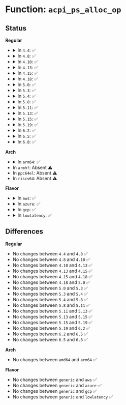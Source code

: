 # Function: <code>acpi_ps_alloc_op</code>

## Status
<b>Regular</b>
<ul>
<li>
<details>
<summary>In <code>4.4</code>: ✅</summary>

```c
union acpi_parse_object *acpi_ps_alloc_op(u16 opcode, u8 *aml);
```

**Collision:** Unique Global

**Inline:** No

**Transformation:** False

**Instances:**

```
In drivers/acpi/acpica/psutils.c (ffffffff814a23f7)
Location: drivers/acpi/acpica/psutils.c:116
Inline: False
Direct callers:
  - drivers/acpi/acpica/dsargs.c:acpi_ds_execute_arguments
  - drivers/acpi/acpica/dsargs.c:acpi_ds_execute_arguments
  - drivers/acpi/acpica/dsmethod.c:acpi_ds_auto_serialize_method
  - drivers/acpi/acpica/dswload.c:acpi_ds_load1_begin_op
  - drivers/acpi/acpica/dswload2.c:acpi_ds_load2_begin_op
  - drivers/acpi/acpica/psargs.c:acpi_ps_get_next_namepath
  - drivers/acpi/acpica/psargs.c:acpi_ps_get_next_arg
  - drivers/acpi/acpica/psargs.c:acpi_ps_get_next_arg
  - drivers/acpi/acpica/psargs.c:acpi_ps_get_next_arg
  - drivers/acpi/acpica/psargs.c:acpi_ps_get_next_arg
  - drivers/acpi/acpica/psargs.c:acpi_ps_get_next_arg
  - drivers/acpi/acpica/psargs.c:acpi_ps_get_next_arg
  - drivers/acpi/acpica/psobject.c:acpi_ps_create_op
  - drivers/acpi/acpica/psparse.c:acpi_ps_complete_this_op
  - drivers/acpi/acpica/psparse.c:acpi_ps_complete_this_op
  - drivers/acpi/acpica/psutils.c:acpi_ps_create_scope_op
```
**Symbols:**

```
ffffffff814a23f7-ffffffff814a2469: acpi_ps_alloc_op (STB_GLOBAL)
```
</details>
</li>
<li>
<details>
<summary>In <code>4.8</code>: ✅</summary>

```c
union acpi_parse_object *acpi_ps_alloc_op(u16 opcode, u8 *aml);
```

**Collision:** Unique Global

**Inline:** No

**Transformation:** False

**Instances:**

```
In drivers/acpi/acpica/psutils.c (ffffffff814f1724)
Location: drivers/acpi/acpica/psutils.c:116
Inline: False
Direct callers:
  - drivers/acpi/acpica/dsargs.c:acpi_ds_execute_arguments
  - drivers/acpi/acpica/dsargs.c:acpi_ds_execute_arguments
  - drivers/acpi/acpica/dsmethod.c:acpi_ds_auto_serialize_method
  - drivers/acpi/acpica/dswload.c:acpi_ds_load1_begin_op
  - drivers/acpi/acpica/dswload2.c:acpi_ds_load2_begin_op
  - drivers/acpi/acpica/psargs.c:acpi_ps_get_next_arg
  - drivers/acpi/acpica/psargs.c:acpi_ps_get_next_arg
  - drivers/acpi/acpica/psargs.c:acpi_ps_get_next_arg
  - drivers/acpi/acpica/psargs.c:acpi_ps_get_next_arg
  - drivers/acpi/acpica/psargs.c:acpi_ps_get_next_arg
  - drivers/acpi/acpica/psargs.c:acpi_ps_get_next_arg
  - drivers/acpi/acpica/psargs.c:acpi_ps_get_next_namepath
  - drivers/acpi/acpica/psobject.c:acpi_ps_create_op
  - drivers/acpi/acpica/psparse.c:acpi_ps_complete_this_op
  - drivers/acpi/acpica/psparse.c:acpi_ps_complete_this_op
  - drivers/acpi/acpica/psutils.c:acpi_ps_create_scope_op
```
**Symbols:**

```
ffffffff814f1724-ffffffff814f1796: acpi_ps_alloc_op (STB_GLOBAL)
```
</details>
</li>
<li>
<details>
<summary>In <code>4.10</code>: ✅</summary>

```c
union acpi_parse_object *acpi_ps_alloc_op(u16 opcode, u8 *aml);
```

**Collision:** Unique Global

**Inline:** No

**Transformation:** False

**Instances:**

```
In drivers/acpi/acpica/psutils.c (ffffffff81514185)
Location: drivers/acpi/acpica/psutils.c:116
Inline: False
Direct callers:
  - drivers/acpi/acpica/dsargs.c:acpi_ds_execute_arguments
  - drivers/acpi/acpica/dsargs.c:acpi_ds_execute_arguments
  - drivers/acpi/acpica/dsmethod.c:acpi_ds_auto_serialize_method
  - drivers/acpi/acpica/dswload.c:acpi_ds_load1_begin_op
  - drivers/acpi/acpica/dswload2.c:acpi_ds_load2_begin_op
  - drivers/acpi/acpica/psargs.c:acpi_ps_get_next_arg
  - drivers/acpi/acpica/psargs.c:acpi_ps_get_next_arg
  - drivers/acpi/acpica/psargs.c:acpi_ps_get_next_arg
  - drivers/acpi/acpica/psargs.c:acpi_ps_get_next_arg
  - drivers/acpi/acpica/psargs.c:acpi_ps_get_next_arg
  - drivers/acpi/acpica/psargs.c:acpi_ps_get_next_arg
  - drivers/acpi/acpica/psargs.c:acpi_ps_get_next_namepath
  - drivers/acpi/acpica/psobject.c:acpi_ps_create_op
  - drivers/acpi/acpica/psparse.c:acpi_ps_complete_this_op
  - drivers/acpi/acpica/psparse.c:acpi_ps_complete_this_op
  - drivers/acpi/acpica/psutils.c:acpi_ps_create_scope_op
```
**Symbols:**

```
ffffffff81514185-ffffffff815141f7: acpi_ps_alloc_op (STB_GLOBAL)
```
</details>
</li>
<li>
<details>
<summary>In <code>4.13</code>: ✅</summary>

```c
union acpi_parse_object *acpi_ps_alloc_op(u16 opcode, u8 *aml);
```

**Collision:** Unique Global

**Inline:** No

**Transformation:** False

**Instances:**

```
In drivers/acpi/acpica/psutils.c (ffffffff81524921)
Location: drivers/acpi/acpica/psutils.c:117
Inline: False
Direct callers:
  - drivers/acpi/acpica/dsargs.c:acpi_ds_execute_arguments
  - drivers/acpi/acpica/dsargs.c:acpi_ds_execute_arguments
  - drivers/acpi/acpica/dsmethod.c:acpi_ds_auto_serialize_method
  - drivers/acpi/acpica/dswload.c:acpi_ds_load1_begin_op
  - drivers/acpi/acpica/dswload2.c:acpi_ds_load2_begin_op
  - drivers/acpi/acpica/psargs.c:acpi_ps_get_next_arg
  - drivers/acpi/acpica/psargs.c:acpi_ps_get_next_arg
  - drivers/acpi/acpica/psargs.c:acpi_ps_get_next_arg
  - drivers/acpi/acpica/psargs.c:acpi_ps_get_next_arg
  - drivers/acpi/acpica/psargs.c:acpi_ps_get_next_arg
  - drivers/acpi/acpica/psargs.c:acpi_ps_get_next_arg
  - drivers/acpi/acpica/psargs.c:acpi_ps_get_next_arg
  - drivers/acpi/acpica/psargs.c:acpi_ps_get_next_namepath
  - drivers/acpi/acpica/psobject.c:acpi_ps_create_op
  - drivers/acpi/acpica/psparse.c:acpi_ps_complete_this_op
  - drivers/acpi/acpica/psparse.c:acpi_ps_complete_this_op
  - drivers/acpi/acpica/psutils.c:acpi_ps_create_scope_op
```
**Symbols:**

```
ffffffff81524921-ffffffff8152499e: acpi_ps_alloc_op (STB_GLOBAL)
```
</details>
</li>
<li>
<details>
<summary>In <code>4.15</code>: ✅</summary>

```c
union acpi_parse_object *acpi_ps_alloc_op(u16 opcode, u8 *aml);
```

**Collision:** Unique Global

**Inline:** No

**Transformation:** False

**Instances:**

```
In drivers/acpi/acpica/psutils.c (ffffffff8157a596)
Location: drivers/acpi/acpica/psutils.c:117
Inline: False
Direct callers:
  - drivers/acpi/acpica/dsargs.c:acpi_ds_execute_arguments
  - drivers/acpi/acpica/dsargs.c:acpi_ds_execute_arguments
  - drivers/acpi/acpica/dsmethod.c:acpi_ds_auto_serialize_method
  - drivers/acpi/acpica/dswload.c:acpi_ds_load1_begin_op
  - drivers/acpi/acpica/dswload2.c:acpi_ds_load2_begin_op
  - drivers/acpi/acpica/psargs.c:acpi_ps_get_next_arg
  - drivers/acpi/acpica/psargs.c:acpi_ps_get_next_arg
  - drivers/acpi/acpica/psargs.c:acpi_ps_get_next_arg
  - drivers/acpi/acpica/psargs.c:acpi_ps_get_next_arg
  - drivers/acpi/acpica/psargs.c:acpi_ps_get_next_arg
  - drivers/acpi/acpica/psargs.c:acpi_ps_get_next_arg
  - drivers/acpi/acpica/psargs.c:acpi_ps_get_next_arg
  - drivers/acpi/acpica/psargs.c:acpi_ps_get_next_namepath
  - drivers/acpi/acpica/psobject.c:acpi_ps_create_op
  - drivers/acpi/acpica/psparse.c:acpi_ps_complete_this_op
  - drivers/acpi/acpica/psparse.c:acpi_ps_complete_this_op
  - drivers/acpi/acpica/psutils.c:acpi_ps_create_scope_op
```
**Symbols:**

```
ffffffff8157a596-ffffffff8157a62b: acpi_ps_alloc_op (STB_GLOBAL)
```
</details>
</li>
<li>
<details>
<summary>In <code>4.18</code>: ✅</summary>

```c
union acpi_parse_object *acpi_ps_alloc_op(u16 opcode, u8 *aml);
```

**Collision:** Unique Global

**Inline:** No

**Transformation:** False

**Instances:**

```
In drivers/acpi/acpica/psutils.c (ffffffff815b168a)
Location: drivers/acpi/acpica/psutils.c:85
Inline: False
Direct callers:
  - drivers/acpi/acpica/dsargs.c:acpi_ds_execute_arguments
  - drivers/acpi/acpica/dsargs.c:acpi_ds_execute_arguments
  - drivers/acpi/acpica/dsmethod.c:acpi_ds_auto_serialize_method
  - drivers/acpi/acpica/dswload.c:acpi_ds_load1_begin_op
  - drivers/acpi/acpica/dswload2.c:acpi_ds_load2_begin_op
  - drivers/acpi/acpica/psargs.c:acpi_ps_get_next_arg
  - drivers/acpi/acpica/psargs.c:acpi_ps_get_next_arg
  - drivers/acpi/acpica/psargs.c:acpi_ps_get_next_arg
  - drivers/acpi/acpica/psargs.c:acpi_ps_get_next_arg
  - drivers/acpi/acpica/psargs.c:acpi_ps_get_next_arg
  - drivers/acpi/acpica/psargs.c:acpi_ps_get_next_arg
  - drivers/acpi/acpica/psargs.c:acpi_ps_get_next_arg
  - drivers/acpi/acpica/psargs.c:acpi_ps_get_next_namepath
  - drivers/acpi/acpica/psobject.c:acpi_ps_create_op
  - drivers/acpi/acpica/psparse.c:acpi_ps_complete_this_op
  - drivers/acpi/acpica/psparse.c:acpi_ps_complete_this_op
  - drivers/acpi/acpica/psutils.c:acpi_ps_create_scope_op
```
**Symbols:**

```
ffffffff815b168a-ffffffff815b171f: acpi_ps_alloc_op (STB_GLOBAL)
```
</details>
</li>
<li>
<details>
<summary>In <code>5.0</code>: ✅</summary>

```c
union acpi_parse_object *acpi_ps_alloc_op(u16 opcode, u8 *aml);
```

**Collision:** Unique Global

**Inline:** No

**Transformation:** False

**Instances:**

```
In drivers/acpi/acpica/psutils.c (ffffffff815ca7ca)
Location: drivers/acpi/acpica/psutils.c:85
Inline: False
Direct callers:
  - drivers/acpi/acpica/dsargs.c:acpi_ds_execute_arguments
  - drivers/acpi/acpica/dsargs.c:acpi_ds_execute_arguments
  - drivers/acpi/acpica/dsmethod.c:acpi_ds_auto_serialize_method
  - drivers/acpi/acpica/dswload.c:acpi_ds_load1_begin_op
  - drivers/acpi/acpica/dswload2.c:acpi_ds_load2_begin_op
  - drivers/acpi/acpica/psargs.c:acpi_ps_get_next_arg
  - drivers/acpi/acpica/psargs.c:acpi_ps_get_next_arg
  - drivers/acpi/acpica/psargs.c:acpi_ps_get_next_arg
  - drivers/acpi/acpica/psargs.c:acpi_ps_get_next_arg
  - drivers/acpi/acpica/psargs.c:acpi_ps_get_next_arg
  - drivers/acpi/acpica/psargs.c:acpi_ps_get_next_arg
  - drivers/acpi/acpica/psargs.c:acpi_ps_get_next_arg
  - drivers/acpi/acpica/psargs.c:acpi_ps_get_next_namepath
  - drivers/acpi/acpica/psobject.c:acpi_ps_create_op
  - drivers/acpi/acpica/psparse.c:acpi_ps_complete_this_op
  - drivers/acpi/acpica/psparse.c:acpi_ps_complete_this_op
  - drivers/acpi/acpica/psutils.c:acpi_ps_create_scope_op
```
**Symbols:**

```
ffffffff815ca7ca-ffffffff815ca85f: acpi_ps_alloc_op (STB_GLOBAL)
```
</details>
</li>
<li>
<details>
<summary>In <code>5.3</code>: ✅</summary>

```c
union acpi_parse_object *acpi_ps_alloc_op(u16 opcode, u8 *aml);
```

**Collision:** Unique Global

**Inline:** No

**Transformation:** False

**Instances:**

```
In drivers/acpi/acpica/psutils.c (ffffffff815fbf79)
Location: drivers/acpi/acpica/psutils.c:85
Inline: False
Direct callers:
  - drivers/acpi/acpica/dsargs.c:acpi_ds_execute_arguments
  - drivers/acpi/acpica/dsargs.c:acpi_ds_execute_arguments
  - drivers/acpi/acpica/dsmethod.c:acpi_ds_auto_serialize_method
  - drivers/acpi/acpica/dswload.c:acpi_ds_load1_begin_op
  - drivers/acpi/acpica/dswload2.c:acpi_ds_load2_begin_op
  - drivers/acpi/acpica/psargs.c:acpi_ps_get_next_arg
  - drivers/acpi/acpica/psargs.c:acpi_ps_get_next_arg
  - drivers/acpi/acpica/psargs.c:acpi_ps_get_next_arg
  - drivers/acpi/acpica/psargs.c:acpi_ps_get_next_arg
  - drivers/acpi/acpica/psargs.c:acpi_ps_get_next_arg
  - drivers/acpi/acpica/psargs.c:acpi_ps_get_next_arg
  - drivers/acpi/acpica/psargs.c:acpi_ps_get_next_arg
  - drivers/acpi/acpica/psargs.c:acpi_ps_get_next_namepath
  - drivers/acpi/acpica/psobject.c:acpi_ps_create_op
  - drivers/acpi/acpica/psparse.c:acpi_ps_complete_this_op
  - drivers/acpi/acpica/psparse.c:acpi_ps_complete_this_op
  - drivers/acpi/acpica/psutils.c:acpi_ps_create_scope_op
```
**Symbols:**

```
ffffffff815fbf79-ffffffff815fc010: acpi_ps_alloc_op (STB_GLOBAL)
```
</details>
</li>
<li>
<details>
<summary>In <code>5.4</code>: ✅</summary>

```c
union acpi_parse_object *acpi_ps_alloc_op(u16 opcode, u8 *aml);
```

**Collision:** Unique Global

**Inline:** No

**Transformation:** False

**Instances:**

```
In drivers/acpi/acpica/psutils.c (ffffffff8161d423)
Location: drivers/acpi/acpica/psutils.c:85
Inline: False
Direct callers:
  - drivers/acpi/acpica/dsargs.c:acpi_ds_execute_arguments
  - drivers/acpi/acpica/dsargs.c:acpi_ds_execute_arguments
  - drivers/acpi/acpica/dsmethod.c:acpi_ds_auto_serialize_method
  - drivers/acpi/acpica/dswload.c:acpi_ds_load1_begin_op
  - drivers/acpi/acpica/dswload2.c:acpi_ds_load2_begin_op
  - drivers/acpi/acpica/psargs.c:acpi_ps_get_next_arg
  - drivers/acpi/acpica/psargs.c:acpi_ps_get_next_arg
  - drivers/acpi/acpica/psargs.c:acpi_ps_get_next_arg
  - drivers/acpi/acpica/psargs.c:acpi_ps_get_next_arg
  - drivers/acpi/acpica/psargs.c:acpi_ps_get_next_arg
  - drivers/acpi/acpica/psargs.c:acpi_ps_get_next_arg
  - drivers/acpi/acpica/psargs.c:acpi_ps_get_next_arg
  - drivers/acpi/acpica/psargs.c:acpi_ps_get_next_namepath
  - drivers/acpi/acpica/psobject.c:acpi_ps_create_op
  - drivers/acpi/acpica/psparse.c:acpi_ps_complete_this_op
  - drivers/acpi/acpica/psparse.c:acpi_ps_complete_this_op
  - drivers/acpi/acpica/psutils.c:acpi_ps_create_scope_op
```
**Symbols:**

```
ffffffff8161d423-ffffffff8161d4ba: acpi_ps_alloc_op (STB_GLOBAL)
```
</details>
</li>
<li>
<details>
<summary>In <code>5.8</code>: ✅</summary>

```c
union acpi_parse_object *acpi_ps_alloc_op(u16 opcode, u8 *aml);
```

**Collision:** Unique Global

**Inline:** No

**Transformation:** False

**Instances:**

```
In drivers/acpi/acpica/psutils.c (ffffffff816c99ac)
Location: drivers/acpi/acpica/psutils.c:85
Inline: False
Direct callers:
  - drivers/acpi/acpica/dsargs.c:acpi_ds_execute_arguments
  - drivers/acpi/acpica/dsargs.c:acpi_ds_execute_arguments
  - drivers/acpi/acpica/dsmethod.c:acpi_ds_auto_serialize_method
  - drivers/acpi/acpica/dswload.c:acpi_ds_load1_begin_op
  - drivers/acpi/acpica/dswload2.c:acpi_ds_load2_begin_op
  - drivers/acpi/acpica/psargs.c:acpi_ps_get_next_arg
  - drivers/acpi/acpica/psargs.c:acpi_ps_get_next_arg
  - drivers/acpi/acpica/psargs.c:acpi_ps_get_next_arg
  - drivers/acpi/acpica/psargs.c:acpi_ps_get_next_arg
  - drivers/acpi/acpica/psargs.c:acpi_ps_get_next_field
  - drivers/acpi/acpica/psargs.c:acpi_ps_get_next_field
  - drivers/acpi/acpica/psargs.c:acpi_ps_get_next_field
  - drivers/acpi/acpica/psargs.c:acpi_ps_get_next_namepath
  - drivers/acpi/acpica/psobject.c:acpi_ps_create_op
  - drivers/acpi/acpica/psparse.c:acpi_ps_complete_this_op
  - drivers/acpi/acpica/psparse.c:acpi_ps_complete_this_op
  - drivers/acpi/acpica/psutils.c:acpi_ps_create_scope_op
```
**Symbols:**

```
ffffffff816c99ac-ffffffff816c9a43: acpi_ps_alloc_op (STB_GLOBAL)
```
</details>
</li>
<li>
<details>
<summary>In <code>5.11</code>: ✅</summary>

```c
union acpi_parse_object *acpi_ps_alloc_op(u16 opcode, u8 *aml);
```

**Collision:** Unique Global

**Inline:** No

**Transformation:** False

**Instances:**

```
In drivers/acpi/acpica/psutils.c (ffffffff816e79d2)
Location: drivers/acpi/acpica/psutils.c:85
Inline: False
Direct callers:
  - drivers/acpi/acpica/dsargs.c:acpi_ds_execute_arguments
  - drivers/acpi/acpica/dsargs.c:acpi_ds_execute_arguments
  - drivers/acpi/acpica/dsmethod.c:acpi_ds_auto_serialize_method
  - drivers/acpi/acpica/dswload.c:acpi_ds_load1_begin_op
  - drivers/acpi/acpica/dswload2.c:acpi_ds_load2_begin_op
  - drivers/acpi/acpica/psargs.c:acpi_ps_get_next_arg
  - drivers/acpi/acpica/psargs.c:acpi_ps_get_next_arg
  - drivers/acpi/acpica/psargs.c:acpi_ps_get_next_arg
  - drivers/acpi/acpica/psargs.c:acpi_ps_get_next_arg
  - drivers/acpi/acpica/psargs.c:acpi_ps_get_next_field
  - drivers/acpi/acpica/psargs.c:acpi_ps_get_next_field
  - drivers/acpi/acpica/psargs.c:acpi_ps_get_next_field
  - drivers/acpi/acpica/psargs.c:acpi_ps_get_next_namepath
  - drivers/acpi/acpica/psobject.c:acpi_ps_create_op
  - drivers/acpi/acpica/psparse.c:acpi_ps_complete_this_op
  - drivers/acpi/acpica/psparse.c:acpi_ps_complete_this_op
  - drivers/acpi/acpica/psutils.c:acpi_ps_create_scope_op
```
**Symbols:**

```
ffffffff816e79d2-ffffffff816e7a69: acpi_ps_alloc_op (STB_GLOBAL)
```
</details>
</li>
<li>
<details>
<summary>In <code>5.13</code>: ✅</summary>

```c
union acpi_parse_object *acpi_ps_alloc_op(u16 opcode, u8 *aml);
```

**Collision:** Unique Global

**Inline:** No

**Transformation:** False

**Instances:**

```
In drivers/acpi/acpica/psutils.c (ffffffff816c9895)
Location: drivers/acpi/acpica/psutils.c:85
Inline: False
Direct callers:
  - drivers/acpi/acpica/dsargs.c:acpi_ds_execute_arguments
  - drivers/acpi/acpica/dsargs.c:acpi_ds_execute_arguments
  - drivers/acpi/acpica/dsmethod.c:acpi_ds_auto_serialize_method
  - drivers/acpi/acpica/dswload.c:acpi_ds_load1_begin_op
  - drivers/acpi/acpica/dswload2.c:acpi_ds_load2_begin_op
  - drivers/acpi/acpica/psargs.c:acpi_ps_get_next_arg
  - drivers/acpi/acpica/psargs.c:acpi_ps_get_next_arg
  - drivers/acpi/acpica/psargs.c:acpi_ps_get_next_arg
  - drivers/acpi/acpica/psargs.c:acpi_ps_get_next_arg
  - drivers/acpi/acpica/psargs.c:acpi_ps_get_next_field
  - drivers/acpi/acpica/psargs.c:acpi_ps_get_next_field
  - drivers/acpi/acpica/psargs.c:acpi_ps_get_next_field
  - drivers/acpi/acpica/psargs.c:acpi_ps_get_next_namepath
  - drivers/acpi/acpica/psobject.c:acpi_ps_create_op
  - drivers/acpi/acpica/psparse.c:acpi_ps_complete_this_op
  - drivers/acpi/acpica/psparse.c:acpi_ps_complete_this_op
  - drivers/acpi/acpica/psutils.c:acpi_ps_create_scope_op
```
**Symbols:**

```
ffffffff816c9895-ffffffff816c992c: acpi_ps_alloc_op (STB_GLOBAL)
```
</details>
</li>
<li>
<details>
<summary>In <code>5.15</code>: ✅</summary>

```c
union acpi_parse_object *acpi_ps_alloc_op(u16 opcode, u8 *aml);
```

**Collision:** Unique Global

**Inline:** No

**Transformation:** False

**Instances:**

```
In drivers/acpi/acpica/psutils.c (ffffffff81740c37)
Location: drivers/acpi/acpica/psutils.c:85
Inline: False
Direct callers:
  - drivers/acpi/acpica/dsargs.c:acpi_ds_execute_arguments
  - drivers/acpi/acpica/dsargs.c:acpi_ds_execute_arguments
  - drivers/acpi/acpica/dsmethod.c:acpi_ds_auto_serialize_method
  - drivers/acpi/acpica/dswload.c:acpi_ds_load1_begin_op
  - drivers/acpi/acpica/dswload2.c:acpi_ds_load2_begin_op
  - drivers/acpi/acpica/psargs.c:acpi_ps_get_next_arg
  - drivers/acpi/acpica/psargs.c:acpi_ps_get_next_arg
  - drivers/acpi/acpica/psargs.c:acpi_ps_get_next_arg
  - drivers/acpi/acpica/psargs.c:acpi_ps_get_next_arg
  - drivers/acpi/acpica/psargs.c:acpi_ps_get_next_field
  - drivers/acpi/acpica/psargs.c:acpi_ps_get_next_field
  - drivers/acpi/acpica/psargs.c:acpi_ps_get_next_field
  - drivers/acpi/acpica/psargs.c:acpi_ps_get_next_namepath
  - drivers/acpi/acpica/psobject.c:acpi_ps_create_op
  - drivers/acpi/acpica/psparse.c:acpi_ps_complete_this_op
  - drivers/acpi/acpica/psparse.c:acpi_ps_complete_this_op
  - drivers/acpi/acpica/psutils.c:acpi_ps_create_scope_op
```
**Symbols:**

```
ffffffff81740c37-ffffffff81740cce: acpi_ps_alloc_op (STB_GLOBAL)
```
</details>
</li>
<li>
<details>
<summary>In <code>5.19</code>: ✅</summary>

```c
union acpi_parse_object *acpi_ps_alloc_op(u16 opcode, u8 *aml);
```

**Collision:** Unique Global

**Inline:** No

**Transformation:** False

**Instances:**

```
In drivers/acpi/acpica/psutils.c (ffffffff818725e4)
Location: drivers/acpi/acpica/psutils.c:85
Inline: False
Direct callers:
  - drivers/acpi/acpica/dsargs.c:acpi_ds_execute_arguments
  - drivers/acpi/acpica/dsargs.c:acpi_ds_execute_arguments
  - drivers/acpi/acpica/dsmethod.c:acpi_ds_auto_serialize_method
  - drivers/acpi/acpica/dswload.c:acpi_ds_load1_begin_op
  - drivers/acpi/acpica/dswload2.c:acpi_ds_load2_begin_op
  - drivers/acpi/acpica/psargs.c:acpi_ps_get_next_arg
  - drivers/acpi/acpica/psargs.c:acpi_ps_get_next_arg
  - drivers/acpi/acpica/psargs.c:acpi_ps_get_next_arg
  - drivers/acpi/acpica/psargs.c:acpi_ps_get_next_arg
  - drivers/acpi/acpica/psargs.c:acpi_ps_get_next_field
  - drivers/acpi/acpica/psargs.c:acpi_ps_get_next_field
  - drivers/acpi/acpica/psargs.c:acpi_ps_get_next_field
  - drivers/acpi/acpica/psargs.c:acpi_ps_get_next_field
  - drivers/acpi/acpica/psargs.c:acpi_ps_get_next_field
  - drivers/acpi/acpica/psargs.c:acpi_ps_get_next_field
  - drivers/acpi/acpica/psargs.c:acpi_ps_get_next_field
  - drivers/acpi/acpica/psargs.c:acpi_ps_get_next_namepath
  - drivers/acpi/acpica/psobject.c:acpi_ps_create_op
  - drivers/acpi/acpica/psparse.c:acpi_ps_complete_this_op
  - drivers/acpi/acpica/psparse.c:acpi_ps_complete_this_op
  - drivers/acpi/acpica/psutils.c:acpi_ps_create_scope_op
```
**Symbols:**

```
ffffffff818725e4-ffffffff81872687: acpi_ps_alloc_op (STB_GLOBAL)
```
</details>
</li>
<li>
<details>
<summary>In <code>6.2</code>: ✅</summary>

```c
union acpi_parse_object *acpi_ps_alloc_op(u16 opcode, u8 *aml);
```

**Collision:** Unique Global

**Inline:** No

**Transformation:** False

**Instances:**

```
In drivers/acpi/acpica/psutils.c (ffffffff819b33c0)
Location: drivers/acpi/acpica/psutils.c:85
Inline: False
Direct callers:
  - drivers/acpi/acpica/dsargs.c:acpi_ds_execute_arguments
  - drivers/acpi/acpica/dsargs.c:acpi_ds_execute_arguments
  - drivers/acpi/acpica/dsmethod.c:acpi_ds_auto_serialize_method
  - drivers/acpi/acpica/dswload.c:acpi_ds_load1_begin_op
  - drivers/acpi/acpica/dswload2.c:acpi_ds_load2_begin_op
  - drivers/acpi/acpica/psargs.c:acpi_ps_get_next_arg
  - drivers/acpi/acpica/psargs.c:acpi_ps_get_next_arg
  - drivers/acpi/acpica/psargs.c:acpi_ps_get_next_arg
  - drivers/acpi/acpica/psargs.c:acpi_ps_get_next_arg
  - drivers/acpi/acpica/psargs.c:acpi_ps_get_next_field
  - drivers/acpi/acpica/psargs.c:acpi_ps_get_next_field
  - drivers/acpi/acpica/psargs.c:acpi_ps_get_next_field
  - drivers/acpi/acpica/psargs.c:acpi_ps_get_next_field
  - drivers/acpi/acpica/psargs.c:acpi_ps_get_next_field
  - drivers/acpi/acpica/psargs.c:acpi_ps_get_next_field
  - drivers/acpi/acpica/psargs.c:acpi_ps_get_next_field
  - drivers/acpi/acpica/psargs.c:acpi_ps_get_next_namepath
  - drivers/acpi/acpica/psobject.c:acpi_ps_create_op
  - drivers/acpi/acpica/psparse.c:acpi_ps_complete_this_op
  - drivers/acpi/acpica/psparse.c:acpi_ps_complete_this_op
  - drivers/acpi/acpica/psparse.c:acpi_ps_complete_this_op
  - drivers/acpi/acpica/psutils.c:acpi_ps_create_scope_op
```
**Symbols:**

```
ffffffff819b33c0-ffffffff819b34e7: acpi_ps_alloc_op (STB_GLOBAL)
```
</details>
</li>
<li>
<details>
<summary>In <code>6.5</code>: ✅</summary>

```c
union acpi_parse_object *acpi_ps_alloc_op(u16 opcode, u8 *aml);
```

**Collision:** Unique Global

**Inline:** No

**Transformation:** False

**Instances:**

```
In drivers/acpi/acpica/psutils.c (ffffffff819fa2c0)
Location: drivers/acpi/acpica/psutils.c:85
Inline: False
Direct callers:
  - drivers/acpi/acpica/dsargs.c:acpi_ds_execute_arguments
  - drivers/acpi/acpica/dsargs.c:acpi_ds_execute_arguments
  - drivers/acpi/acpica/dsmethod.c:acpi_ds_auto_serialize_method
  - drivers/acpi/acpica/dswload.c:acpi_ds_load1_begin_op
  - drivers/acpi/acpica/dswload2.c:acpi_ds_load2_begin_op
  - drivers/acpi/acpica/psargs.c:acpi_ps_get_next_arg
  - drivers/acpi/acpica/psargs.c:acpi_ps_get_next_arg
  - drivers/acpi/acpica/psargs.c:acpi_ps_get_next_arg
  - drivers/acpi/acpica/psargs.c:acpi_ps_get_next_arg
  - drivers/acpi/acpica/psargs.c:acpi_ps_get_next_field
  - drivers/acpi/acpica/psargs.c:acpi_ps_get_next_field
  - drivers/acpi/acpica/psargs.c:acpi_ps_get_next_field
  - drivers/acpi/acpica/psargs.c:acpi_ps_get_next_field
  - drivers/acpi/acpica/psargs.c:acpi_ps_get_next_field
  - drivers/acpi/acpica/psargs.c:acpi_ps_get_next_field
  - drivers/acpi/acpica/psargs.c:acpi_ps_get_next_field
  - drivers/acpi/acpica/psargs.c:acpi_ps_get_next_namepath
  - drivers/acpi/acpica/psobject.c:acpi_ps_create_op
  - drivers/acpi/acpica/psparse.c:acpi_ps_complete_this_op
  - drivers/acpi/acpica/psparse.c:acpi_ps_complete_this_op
  - drivers/acpi/acpica/psparse.c:acpi_ps_complete_this_op
  - drivers/acpi/acpica/psutils.c:acpi_ps_create_scope_op
```
**Symbols:**

```
ffffffff819fa2c0-ffffffff819fa3e7: acpi_ps_alloc_op (STB_GLOBAL)
```
</details>
</li>
<li>
<details>
<summary>In <code>6.8</code>: ✅</summary>

```c
union acpi_parse_object *acpi_ps_alloc_op(u16 opcode, u8 *aml);
```

**Collision:** Unique Global

**Inline:** No

**Transformation:** False

**Instances:**

```
In drivers/acpi/acpica/psutils.c (ffffffff81a45110)
Location: drivers/acpi/acpica/psutils.c:85
Inline: False
Direct callers:
  - drivers/acpi/acpica/dsargs.c:acpi_ds_execute_arguments
  - drivers/acpi/acpica/dsargs.c:acpi_ds_execute_arguments
  - drivers/acpi/acpica/dsmethod.c:acpi_ds_auto_serialize_method
  - drivers/acpi/acpica/dswload.c:acpi_ds_load1_begin_op
  - drivers/acpi/acpica/dswload2.c:acpi_ds_load2_begin_op
  - drivers/acpi/acpica/psargs.c:acpi_ps_get_next_arg
  - drivers/acpi/acpica/psargs.c:acpi_ps_get_next_arg
  - drivers/acpi/acpica/psargs.c:acpi_ps_get_next_arg
  - drivers/acpi/acpica/psargs.c:acpi_ps_get_next_arg
  - drivers/acpi/acpica/psargs.c:acpi_ps_get_next_field
  - drivers/acpi/acpica/psargs.c:acpi_ps_get_next_field
  - drivers/acpi/acpica/psargs.c:acpi_ps_get_next_field
  - drivers/acpi/acpica/psargs.c:acpi_ps_get_next_field
  - drivers/acpi/acpica/psargs.c:acpi_ps_get_next_field
  - drivers/acpi/acpica/psargs.c:acpi_ps_get_next_field
  - drivers/acpi/acpica/psargs.c:acpi_ps_get_next_field
  - drivers/acpi/acpica/psargs.c:acpi_ps_get_next_namepath
  - drivers/acpi/acpica/psobject.c:acpi_ps_create_op
  - drivers/acpi/acpica/psparse.c:acpi_ps_complete_this_op
  - drivers/acpi/acpica/psparse.c:acpi_ps_complete_this_op
  - drivers/acpi/acpica/psparse.c:acpi_ps_complete_this_op
  - drivers/acpi/acpica/psutils.c:acpi_ps_create_scope_op
```
**Symbols:**

```
ffffffff81a45110-ffffffff81a45237: acpi_ps_alloc_op (STB_GLOBAL)
```
</details>
</li>
</ul>
<b>Arch</b>
<ul>
<li>
<details>
<summary>In <code>arm64</code>: ✅</summary>

```c
union acpi_parse_object *acpi_ps_alloc_op(u16 opcode, u8 *aml);
```

**Collision:** Unique Global

**Inline:** No

**Transformation:** False

**Instances:**

```
In drivers/acpi/acpica/psutils.c (ffff800010793d68)
Location: drivers/acpi/acpica/psutils.c:85
Inline: False
Direct callers:
  - drivers/acpi/acpica/dsargs.c:acpi_ds_execute_arguments
  - drivers/acpi/acpica/dsargs.c:acpi_ds_execute_arguments
  - drivers/acpi/acpica/dsmethod.c:acpi_ds_auto_serialize_method
  - drivers/acpi/acpica/dswload.c:acpi_ds_load1_begin_op
  - drivers/acpi/acpica/dswload2.c:acpi_ds_load2_begin_op
  - drivers/acpi/acpica/psargs.c:acpi_ps_get_next_arg
  - drivers/acpi/acpica/psargs.c:acpi_ps_get_next_arg
  - drivers/acpi/acpica/psargs.c:acpi_ps_get_next_arg
  - drivers/acpi/acpica/psargs.c:acpi_ps_get_next_arg
  - drivers/acpi/acpica/psargs.c:acpi_ps_get_next_arg
  - drivers/acpi/acpica/psargs.c:acpi_ps_get_next_arg
  - drivers/acpi/acpica/psargs.c:acpi_ps_get_next_arg
  - drivers/acpi/acpica/psargs.c:acpi_ps_get_next_namepath
  - drivers/acpi/acpica/psobject.c:acpi_ps_create_op
  - drivers/acpi/acpica/psparse.c:acpi_ps_complete_this_op
  - drivers/acpi/acpica/psparse.c:acpi_ps_complete_this_op
  - drivers/acpi/acpica/psutils.c:acpi_ps_create_scope_op
```
**Symbols:**

```
ffff800010793d68-ffff800010793e10: acpi_ps_alloc_op (STB_GLOBAL)
```
</details>
</li>
<li>
In <code>armhf</code>: Absent ⚠️
</li>
<li>
In <code>ppc64el</code>: Absent ⚠️
</li>
<li>
In <code>riscv64</code>: Absent ⚠️
</li>
</ul>
<b>Flavor</b>
<ul>
<li>
<details>
<summary>In <code>aws</code>: ✅</summary>

```c
union acpi_parse_object *acpi_ps_alloc_op(u16 opcode, u8 *aml);
```

**Collision:** Unique Global

**Inline:** No

**Transformation:** False

**Instances:**

```
In drivers/acpi/acpica/psutils.c (ffffffff815f91c7)
Location: drivers/acpi/acpica/psutils.c:85
Inline: False
Direct callers:
  - drivers/acpi/acpica/dsargs.c:acpi_ds_execute_arguments
  - drivers/acpi/acpica/dsargs.c:acpi_ds_execute_arguments
  - drivers/acpi/acpica/dsmethod.c:acpi_ds_auto_serialize_method
  - drivers/acpi/acpica/dswload.c:acpi_ds_load1_begin_op
  - drivers/acpi/acpica/dswload2.c:acpi_ds_load2_begin_op
  - drivers/acpi/acpica/psargs.c:acpi_ps_get_next_arg
  - drivers/acpi/acpica/psargs.c:acpi_ps_get_next_arg
  - drivers/acpi/acpica/psargs.c:acpi_ps_get_next_arg
  - drivers/acpi/acpica/psargs.c:acpi_ps_get_next_arg
  - drivers/acpi/acpica/psargs.c:acpi_ps_get_next_arg
  - drivers/acpi/acpica/psargs.c:acpi_ps_get_next_arg
  - drivers/acpi/acpica/psargs.c:acpi_ps_get_next_arg
  - drivers/acpi/acpica/psargs.c:acpi_ps_get_next_namepath
  - drivers/acpi/acpica/psobject.c:acpi_ps_create_op
  - drivers/acpi/acpica/psparse.c:acpi_ps_complete_this_op
  - drivers/acpi/acpica/psparse.c:acpi_ps_complete_this_op
  - drivers/acpi/acpica/psutils.c:acpi_ps_create_scope_op
```
**Symbols:**

```
ffffffff815f91c7-ffffffff815f9244: acpi_ps_alloc_op (STB_GLOBAL)
```
</details>
</li>
<li>
<details>
<summary>In <code>azure</code>: ✅</summary>

```c
union acpi_parse_object *acpi_ps_alloc_op(u16 opcode, u8 *aml);
```

**Collision:** Unique Global

**Inline:** No

**Transformation:** False

**Instances:**

```
In drivers/acpi/acpica/psutils.c (ffffffff815e4701)
Location: drivers/acpi/acpica/psutils.c:85
Inline: False
Direct callers:
  - drivers/acpi/acpica/dsargs.c:acpi_ds_execute_arguments
  - drivers/acpi/acpica/dsargs.c:acpi_ds_execute_arguments
  - drivers/acpi/acpica/dsmethod.c:acpi_ds_auto_serialize_method
  - drivers/acpi/acpica/dswload.c:acpi_ds_load1_begin_op
  - drivers/acpi/acpica/dswload2.c:acpi_ds_load2_begin_op
  - drivers/acpi/acpica/psargs.c:acpi_ps_get_next_arg
  - drivers/acpi/acpica/psargs.c:acpi_ps_get_next_arg
  - drivers/acpi/acpica/psargs.c:acpi_ps_get_next_arg
  - drivers/acpi/acpica/psargs.c:acpi_ps_get_next_arg
  - drivers/acpi/acpica/psargs.c:acpi_ps_get_next_arg
  - drivers/acpi/acpica/psargs.c:acpi_ps_get_next_arg
  - drivers/acpi/acpica/psargs.c:acpi_ps_get_next_arg
  - drivers/acpi/acpica/psargs.c:acpi_ps_get_next_namepath
  - drivers/acpi/acpica/psobject.c:acpi_ps_create_op
  - drivers/acpi/acpica/psparse.c:acpi_ps_complete_this_op
  - drivers/acpi/acpica/psparse.c:acpi_ps_complete_this_op
  - drivers/acpi/acpica/psutils.c:acpi_ps_create_scope_op
```
**Symbols:**

```
ffffffff815e4701-ffffffff815e477e: acpi_ps_alloc_op (STB_GLOBAL)
```
</details>
</li>
<li>
<details>
<summary>In <code>gcp</code>: ✅</summary>

```c
union acpi_parse_object *acpi_ps_alloc_op(u16 opcode, u8 *aml);
```

**Collision:** Unique Global

**Inline:** No

**Transformation:** False

**Instances:**

```
In drivers/acpi/acpica/psutils.c (ffffffff81611703)
Location: drivers/acpi/acpica/psutils.c:85
Inline: False
Direct callers:
  - drivers/acpi/acpica/dsargs.c:acpi_ds_execute_arguments
  - drivers/acpi/acpica/dsargs.c:acpi_ds_execute_arguments
  - drivers/acpi/acpica/dsmethod.c:acpi_ds_auto_serialize_method
  - drivers/acpi/acpica/dswload.c:acpi_ds_load1_begin_op
  - drivers/acpi/acpica/dswload2.c:acpi_ds_load2_begin_op
  - drivers/acpi/acpica/psargs.c:acpi_ps_get_next_arg
  - drivers/acpi/acpica/psargs.c:acpi_ps_get_next_arg
  - drivers/acpi/acpica/psargs.c:acpi_ps_get_next_arg
  - drivers/acpi/acpica/psargs.c:acpi_ps_get_next_arg
  - drivers/acpi/acpica/psargs.c:acpi_ps_get_next_arg
  - drivers/acpi/acpica/psargs.c:acpi_ps_get_next_arg
  - drivers/acpi/acpica/psargs.c:acpi_ps_get_next_arg
  - drivers/acpi/acpica/psargs.c:acpi_ps_get_next_namepath
  - drivers/acpi/acpica/psobject.c:acpi_ps_create_op
  - drivers/acpi/acpica/psparse.c:acpi_ps_complete_this_op
  - drivers/acpi/acpica/psparse.c:acpi_ps_complete_this_op
  - drivers/acpi/acpica/psutils.c:acpi_ps_create_scope_op
```
**Symbols:**

```
ffffffff81611703-ffffffff8161179a: acpi_ps_alloc_op (STB_GLOBAL)
```
</details>
</li>
<li>
<details>
<summary>In <code>lowlatency</code>: ✅</summary>

```c
union acpi_parse_object *acpi_ps_alloc_op(u16 opcode, u8 *aml);
```

**Collision:** Unique Global

**Inline:** No

**Transformation:** False

**Instances:**

```
In drivers/acpi/acpica/psutils.c (ffffffff8162b5b3)
Location: drivers/acpi/acpica/psutils.c:85
Inline: False
Direct callers:
  - drivers/acpi/acpica/dsargs.c:acpi_ds_execute_arguments
  - drivers/acpi/acpica/dsargs.c:acpi_ds_execute_arguments
  - drivers/acpi/acpica/dsmethod.c:acpi_ds_auto_serialize_method
  - drivers/acpi/acpica/dswload.c:acpi_ds_load1_begin_op
  - drivers/acpi/acpica/dswload2.c:acpi_ds_load2_begin_op
  - drivers/acpi/acpica/psargs.c:acpi_ps_get_next_arg
  - drivers/acpi/acpica/psargs.c:acpi_ps_get_next_arg
  - drivers/acpi/acpica/psargs.c:acpi_ps_get_next_arg
  - drivers/acpi/acpica/psargs.c:acpi_ps_get_next_arg
  - drivers/acpi/acpica/psargs.c:acpi_ps_get_next_arg
  - drivers/acpi/acpica/psargs.c:acpi_ps_get_next_arg
  - drivers/acpi/acpica/psargs.c:acpi_ps_get_next_arg
  - drivers/acpi/acpica/psargs.c:acpi_ps_get_next_namepath
  - drivers/acpi/acpica/psobject.c:acpi_ps_create_op
  - drivers/acpi/acpica/psparse.c:acpi_ps_complete_this_op
  - drivers/acpi/acpica/psparse.c:acpi_ps_complete_this_op
  - drivers/acpi/acpica/psutils.c:acpi_ps_create_scope_op
```
**Symbols:**

```
ffffffff8162b5b3-ffffffff8162b64a: acpi_ps_alloc_op (STB_GLOBAL)
```
</details>
</li>
</ul>

## Differences
<b>Regular</b>
<ul>
<li>
No changes between <code>4.4</code> and <code>4.8</code> ✅
</li>
<li>
No changes between <code>4.8</code> and <code>4.10</code> ✅
</li>
<li>
No changes between <code>4.10</code> and <code>4.13</code> ✅
</li>
<li>
No changes between <code>4.13</code> and <code>4.15</code> ✅
</li>
<li>
No changes between <code>4.15</code> and <code>4.18</code> ✅
</li>
<li>
No changes between <code>4.18</code> and <code>5.0</code> ✅
</li>
<li>
No changes between <code>5.0</code> and <code>5.3</code> ✅
</li>
<li>
No changes between <code>5.3</code> and <code>5.4</code> ✅
</li>
<li>
No changes between <code>5.4</code> and <code>5.8</code> ✅
</li>
<li>
No changes between <code>5.8</code> and <code>5.11</code> ✅
</li>
<li>
No changes between <code>5.11</code> and <code>5.13</code> ✅
</li>
<li>
No changes between <code>5.13</code> and <code>5.15</code> ✅
</li>
<li>
No changes between <code>5.15</code> and <code>5.19</code> ✅
</li>
<li>
No changes between <code>5.19</code> and <code>6.2</code> ✅
</li>
<li>
No changes between <code>6.2</code> and <code>6.5</code> ✅
</li>
<li>
No changes between <code>6.5</code> and <code>6.8</code> ✅
</li>
</ul>
<b>Arch</b>
<ul>
<li>
No changes between <code>amd64</code> and <code>arm64</code> ✅
</li>
</ul>
<b>Flavor</b>
<ul>
<li>
No changes between <code>generic</code> and <code>aws</code> ✅
</li>
<li>
No changes between <code>generic</code> and <code>azure</code> ✅
</li>
<li>
No changes between <code>generic</code> and <code>gcp</code> ✅
</li>
<li>
No changes between <code>generic</code> and <code>lowlatency</code> ✅
</li>
</ul>
